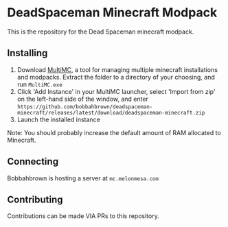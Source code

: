 # DeadSpaceman Minecraft Modpack

This is the repository for the Dead Spaceman minecraft modpack.

## Installing

1. Download [MultiMC](https://multimc.org/#Download), a tool for managing multiple minecraft installations and modpacks. Extract the folder to a directory of your choosing, and run ``MultiMC.exe``
2. Click 'Add Instance' in your MultiMC launcher, select 'Import from zip' on the left-hand side of the window, and enter ``https://github.com/bobbahbrown/deadspaceman-minecraft/releases/latest/download/deadspaceman-minecraft.zip``
3. Launch the installed instance

Note: You should probably increase the default amount of RAM allocated to Minecraft.

## Connecting

Bobbahbrown is hosting a server at ``mc.melonmesa.com``

## Contributing

Contributions can be made VIA PRs to this repository.